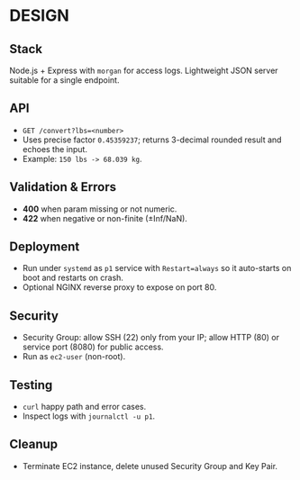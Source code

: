 # DESIGN

## Stack
Node.js + Express with `morgan` for access logs. Lightweight JSON server suitable for a single endpoint.

## API
- `GET /convert?lbs=<number>`
- Uses precise factor `0.45359237`; returns 3-decimal rounded result and echoes the input.
- Example: `150 lbs -> 68.039 kg`.

## Validation & Errors
- **400** when param missing or not numeric.
- **422** when negative or non-finite (±Inf/NaN).

## Deployment
- Run under `systemd` as `p1` service with `Restart=always` so it auto-starts on boot and restarts on crash.
- Optional NGINX reverse proxy to expose on port 80.

## Security
- Security Group: allow SSH (22) only from your IP; allow HTTP (80) or service port (8080) for public access.
- Run as `ec2-user` (non-root).

## Testing
- `curl` happy path and error cases.
- Inspect logs with `journalctl -u p1`.

## Cleanup
- Terminate EC2 instance, delete unused Security Group and Key Pair.
